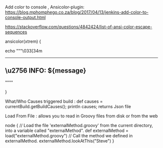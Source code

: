 Add color to console , Ansicolor-plugin: https://blog.mphomphego.co.za/blog/2017/04/13/jenkins-add-color-to-console-output.html

https://stackoverflow.com/questions/4842424/list-of-ansi-color-escape-sequences

ansicolor(xtrem) {

echo """\033[34m

------------------------------
\u2756 INFO: ${message}
------------------------------

""""

}

What/Who Causes triggered build : def causes = currentBuild.getBuildCauses();  println causes;  returns Json file 


Load From File : allows you to read in Groovy files from disk or from the web

node {
    // Load the file 'externalMethod.groovy' from the current directory, into a variable called "externalMethod".
    def externalMethod = load("externalMethod.groovy")
     // Call the method we defined in externalMethod.
    externalMethod.lookAtThis("Steve")
    }
    
   
